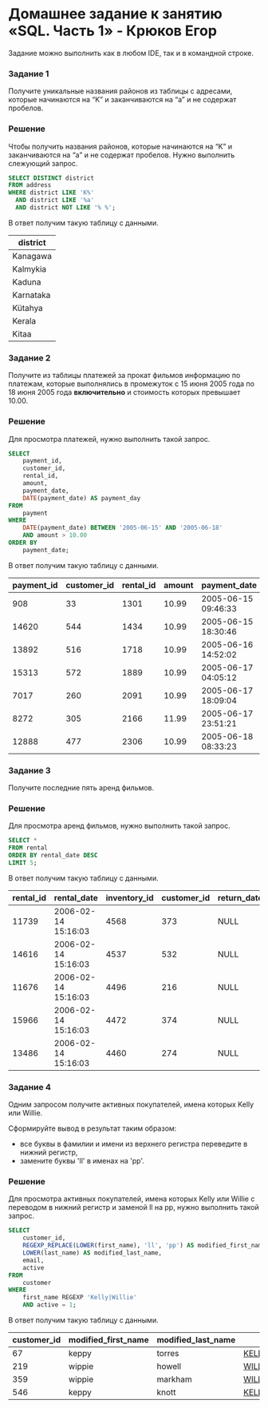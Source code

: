 # Домашнее задание к занятию «SQL. Часть 1» - Крюков Егор

Задание можно выполнить как в любом IDE, так и в командной строке.

### Задание 1

Получите уникальные названия районов из таблицы с адресами, которые начинаются на “K” и заканчиваются на “a” и не содержат пробелов.

### Решение

Чтобы получить названия районов, которые начинаются на “K” и заканчиваются на “a” и не содержат пробелов. Нужно выполнить слежующий запрос.

```sql
SELECT DISTINCT district
FROM address
WHERE district LIKE 'K%' 
  AND district LIKE '%a' 
  AND district NOT LIKE '% %';

```
В ответ получим такую таблицу с данными.

| district  |
| ----------|
| Kanagawa  |
| Kalmykia  |
| Kaduna    |
| Karnataka |
| Kütahya   |
| Kerala    |
| Kitaa     |


### Задание 2

Получите из таблицы платежей за прокат фильмов информацию по платежам, которые выполнялись в промежуток с 15 июня 2005 года по 18 июня 2005 года **включительно** и стоимость которых превышает 10.00.

### Решение

Для просмотра платежей, нужно выполнить такой запрос. 

```sql
SELECT 
    payment_id,
    customer_id,
    rental_id,
    amount,
    payment_date,
    DATE(payment_date) AS payment_day
FROM 
    payment
WHERE 
    DATE(payment_date) BETWEEN '2005-06-15' AND '2005-06-18'
    AND amount > 10.00
ORDER BY 
    payment_date;

```
В ответ получим такую таблицу с данными.

| payment_id | customer_id | rental_id | amount | payment_date        |
|------------|-------------|-----------|--------|---------------------|
|        908 |          33 |      1301 |  10.99 | 2005-06-15 09:46:33 |
|      14620 |         544 |      1434 |  10.99 | 2005-06-15 18:30:46 |
|      13892 |         516 |      1718 |  10.99 | 2005-06-16 14:52:02 |
|      15313 |         572 |      1889 |  10.99 | 2005-06-17 04:05:12 |
|       7017 |         260 |      2091 |  10.99 | 2005-06-17 18:09:04 |
|       8272 |         305 |      2166 |  11.99 | 2005-06-17 23:51:21 |
|      12888 |         477 |      2306 |  10.99 | 2005-06-18 08:33:23 |


### Задание 3

Получите последние пять аренд фильмов.

### Решение

Для просмотра аренд фильмов, нужно выполнить такой запрос. 

```sql
SELECT *
FROM rental
ORDER BY rental_date DESC
LIMIT 5;

```

В ответ получим такую таблицу с данными.

| rental_id | rental_date         | inventory_id | customer_id | return_date | staff_id | last_update         |
|-----------|---------------------|--------------|-------------|-------------|----------|---------------------|
|     11739 | 2006-02-14 15:16:03 |         4568 |         373 | NULL        |        2 | 2006-02-15 21:30:53 |
|     14616 | 2006-02-14 15:16:03 |         4537 |         532 | NULL        |        1 | 2006-02-15 21:30:53 |
|     11676 | 2006-02-14 15:16:03 |         4496 |         216 | NULL        |        2 | 2006-02-15 21:30:53 |
|     15966 | 2006-02-14 15:16:03 |         4472 |         374 | NULL        |        1 | 2006-02-15 21:30:53 |
|     13486 | 2006-02-14 15:16:03 |         4460 |         274 | NULL        |        1 | 2006-02-15 21:30:53 |

### Задание 4

Одним запросом получите активных покупателей, имена которых Kelly или Willie. 

Сформируйте вывод в результат таким образом:
- все буквы в фамилии и имени из верхнего регистра переведите в нижний регистр,
- замените буквы 'll' в именах на 'pp'.

### Решение

Для просмотра активных покупателей, имена которых Kelly или Willie с переводом в нижний регистр и заменой ll на pp, нужно выполнить такой запрос. 

```sql
SELECT 
    customer_id,
    REGEXP_REPLACE(LOWER(first_name), 'll', 'pp') AS modified_first_name,
    LOWER(last_name) AS modified_last_name,
    email,
    active
FROM 
    customer
WHERE 
    first_name REGEXP 'Kelly|Willie'
    AND active = 1;
```

В ответ получим такую таблицу с данными.

| customer_id | modified_first_name | modified_last_name | email                             | active |
|-------------|---------------------|--------------------|-----------------------------------|--------|
|          67 | keppy               | torres             | KELLY.TORRES@sakilacustomer.org   |      1 |
|         219 | wippie              | howell             | WILLIE.HOWELL@sakilacustomer.org  |      1 |
|         359 | wippie              | markham            | WILLIE.MARKHAM@sakilacustomer.org |      1 |
|         546 | keppy               | knott              | KELLY.KNOTT@sakilacustomer.org    |      1 |
